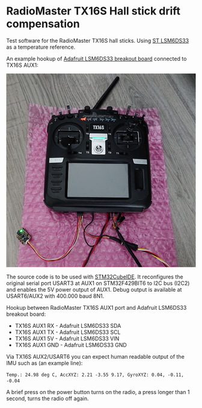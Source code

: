 # RadioMaster TX16S Hall stick drift compensation

Test software for the RadioMaster TX16S hall sticks. Using [ST LSM6DS33](https://www.st.com/en/mems-and-sensors/lsm6ds33.html) as a temperature reference.

An example hookup of [Adafruit LSM6DS33 breakout board](https://www.adafruit.com/product/4480) connected to TX16S AUX1:

<img src="media/TX16S_LSM6DS33_hookup.jpg">

The source code is to be used with [STM32CubeIDE](https://www.st.com/en/development-tools/stm32cubeide.html). It reconfigures the original serial port USART3 at AUX1 on STM32F429BIT6 to I2C bus (I2C2) and enables the 5V power output of AUX1. Debug output is available at USART6/AUX2 with 400.000 baud 8N1.

Hookup between RadioMaster TX16S AUX1 port and Adafruit LSM6DS33 breakout board:

* TX16S AUX1 RX - Adafruit LSM6DS33 SDA
* TX16S AUX1 TX - Adafruit LSM6DS33 SCL
* TX16S AUX1 5V - Adafruit LSM6DS33 VIN
* TX16S AUX1 GND - Adafruit LSM6DS33 GND

Via TX16S AUX2/USART6 you can expect human readable output of the IMU such as (an example line):
```
Temp.: 24.98 deg C, AccXYZ: 2.21 -3.55 9.17, GyroXYZ: 0.04, -0.11, -0.04
```

A brief press on the power button turns on the radio, a press longer than 1 second, turns the radio off again.
